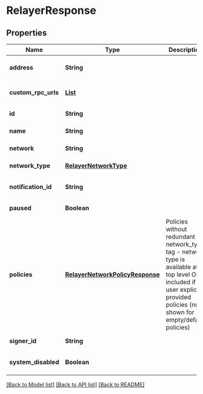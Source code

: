 # RelayerResponse
## Properties

| Name | Type | Description | Notes |
|------------ | ------------- | ------------- | -------------|
| **address** | **String** |  | [optional] [default to null] |
| **custom\_rpc\_urls** | [**List**](RpcConfig.md) |  | [optional] [default to null] |
| **id** | **String** |  | [default to null] |
| **name** | **String** |  | [default to null] |
| **network** | **String** |  | [default to null] |
| **network\_type** | [**RelayerNetworkType**](RelayerNetworkType.md) |  | [default to null] |
| **notification\_id** | **String** |  | [optional] [default to null] |
| **paused** | **Boolean** |  | [default to null] |
| **policies** | [**RelayerNetworkPolicyResponse**](RelayerNetworkPolicyResponse.md) | Policies without redundant network_type tag - network type is available at top level Only included if user explicitly provided policies (not shown for empty/default policies) | [optional] [default to null] |
| **signer\_id** | **String** |  | [default to null] |
| **system\_disabled** | **Boolean** |  | [optional] [default to null] |

[[Back to Model list]](../README.md#documentation-for-models) [[Back to API list]](../README.md#documentation-for-api-endpoints) [[Back to README]](../README.md)

